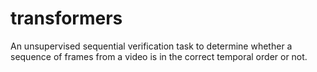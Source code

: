 # transformers
An unsupervised sequential verification task to determine whether a sequence of frames from a video is in the correct temporal order or not.
